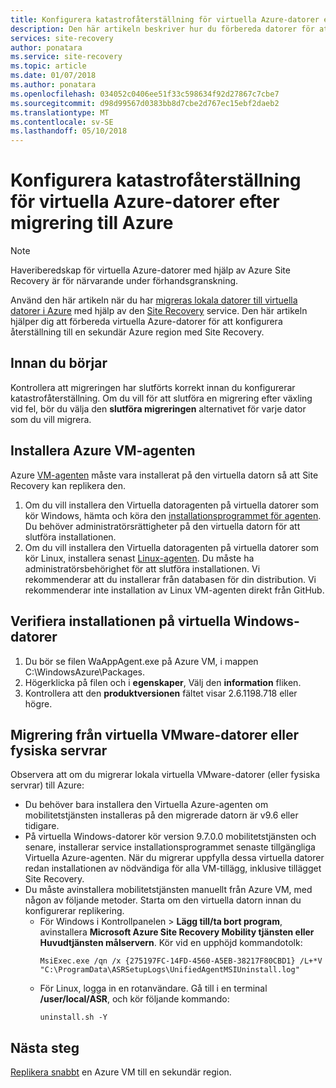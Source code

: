 ```yaml
---
title: Konfigurera katastrofåterställning för virtuella Azure-datorer efter migrering till Azure med Azure Site Recovery | Microsoft Docs
description: Den här artikeln beskriver hur du förbereda datorer för att ställa in katastrofåterställning mellan Azure-regioner efter migrering till Azure med Azure Site Recovery.
services: site-recovery
author: ponatara
ms.service: site-recovery
ms.topic: article
ms.date: 01/07/2018
ms.author: ponatara
ms.openlocfilehash: 034052c0406ee51f33c598634f92d27867c7cbe7
ms.sourcegitcommit: d98d99567d0383bb8d7cbe2d767ec15ebf2daeb2
ms.translationtype: MT
ms.contentlocale: sv-SE
ms.lasthandoff: 05/10/2018
---
```

# <a name="set-up-disaster-recovery-for-azure-vms-after-migration-to-azure"></a>Konfigurera katastrofåterställning för virtuella Azure-datorer efter migrering till Azure 

>[!NOTE]
> Haveriberedskap för virtuella Azure-datorer med hjälp av Azure Site Recovery är för närvarande under förhandsgranskning.

Använd den här artikeln när du har [migreras lokala datorer till virtuella datorer i Azure](tutorial-migrate-on-premises-to-azure.md) med hjälp av den [Site Recovery](site-recovery-overview.md) service. Den här artikeln hjälper dig att förbereda virtuella Azure-datorer för att konfigurera återställning till en sekundär Azure region med Site Recovery.



## <a name="before-you-start"></a>Innan du börjar

Kontrollera att migreringen har slutförts korrekt innan du konfigurerar katastrofåterställning. Om du vill för att slutföra en migrering efter växling vid fel, bör du välja den **slutföra migreringen** alternativet för varje dator som du vill migrera. 



## <a name="install-the-azure-vm-agent"></a>Installera Azure VM-agenten

Azure [VM-agenten](../virtual-machines/extensions/agent-windows.md) måste vara installerat på den virtuella datorn så att Site Recovery kan replikera den.


1. Om du vill installera den Virtuella datoragenten på virtuella datorer som kör Windows, hämta och köra den [installationsprogrammet för agenten](http://go.microsoft.com/fwlink/?LinkID=394789&clcid=0x409). Du behöver administratörsrättigheter på den virtuella datorn för att slutföra installationen.
2. Om du vill installera den Virtuella datoragenten på virtuella datorer som kör Linux, installera senast [Linux-agenten](../virtual-machines/extensions/agent-linux.md). Du måste ha administratörsbehörighet för att slutföra installationen. Vi rekommenderar att du installerar från databasen för din distribution. Vi rekommenderar inte installation av Linux VM-agenten direkt från GitHub. 


## <a name="validate-the-installation-on-windows-vms"></a>Verifiera installationen på virtuella Windows-datorer

1. Du bör se filen WaAppAgent.exe på Azure VM, i mappen C:\WindowsAzure\Packages.
2. Högerklicka på filen och i **egenskaper**, Välj den **information** fliken.
3. Kontrollera att den **produktversionen** fältet visar 2.6.1198.718 eller högre.



## <a name="migration-from-vmware-vms-or-physical-servers"></a>Migrering från virtuella VMware-datorer eller fysiska servrar

Observera att om du migrerar lokala virtuella VMware-datorer (eller fysiska servrar) till Azure:

- Du behöver bara installera den Virtuella Azure-agenten om mobilitetstjänsten installeras på den migrerade datorn är v9.6 eller tidigare.
- På virtuella Windows-datorer kör version 9.7.0.0 mobilitetstjänsten och senare, installerar service installationsprogrammet senaste tillgängliga Virtuella Azure-agenten. När du migrerar uppfylla dessa virtuella datorer redan installationen av nödvändiga för alla VM-tillägg, inklusive tillägget Site Recovery.
- Du måste avinstallera mobilitetstjänsten manuellt från Azure VM, med någon av följande metoder. Starta om den virtuella datorn innan du konfigurerar replikering.
    - För Windows i Kontrollpanelen > **Lägg till/ta bort program**, avinstallera **Microsoft Azure Site Recovery Mobility tjänsten eller Huvudtjänsten målservern**. Kör vid en upphöjd kommandotolk:
        ```
        MsiExec.exe /qn /x {275197FC-14FD-4560-A5EB-38217F80CBD1} /L+*V "C:\ProgramData\ASRSetupLogs\UnifiedAgentMSIUninstall.log"
        ```
    - För Linux, logga in en rotanvändare. Gå till i en terminal **/user/local/ASR**, och kör följande kommando:
        ```
        uninstall.sh -Y
        ```


## <a name="next-steps"></a>Nästa steg

[Replikera snabbt](azure-to-azure-quickstart.md) en Azure VM till en sekundär region.
